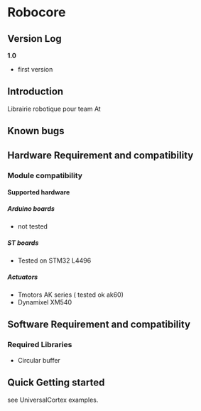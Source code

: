 # Robocore

## Version Log

**1.0**

- first version
## Introduction

Librairie robotique pour team At

## Known bugs



## Hardware Requirement and compatibility

### Module compatibility

#### Supported hardware

##### Arduino boards

- not tested

##### ST boards

- Tested on STM32 L4496

##### Actuators

- Tmotors AK series ( tested ok ak60)
- Dynamixel XM540



## Software Requirement and compatibility

### Required Libraries

- Circular buffer

  


## Quick Getting started

see UniversalCortex examples.
